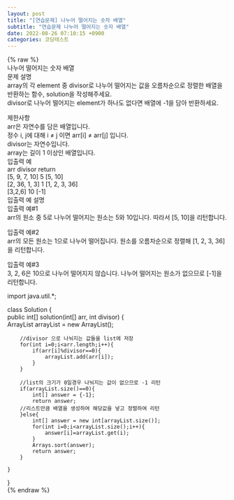 ```yaml
---  
layout: post  
title: "[연습문제] 나누어 떨어지는 숫자 배열"  
subtitle: "연습문제 나누어 떨어지는 숫자 배열"  
date: 2022-08-26 07:10:15 +0900  
categories: 코딩테스트  
---  
```

{% raw %}  
나누어 떨어지는 숫자 배열  
문제 설명  
array의 각 element 중 divisor로 나누어 떨어지는 값을 오름차순으로 정렬한 배열을 반환하는 함수, solution을 작성해주세요.  
divisor로 나누어 떨어지는 element가 하나도 없다면 배열에 -1을 담아 반환하세요.  
  
제한사항  
arr은 자연수를 담은 배열입니다.  
정수 i, j에 대해 i ≠ j 이면 arr[i] ≠ arr[j] 입니다.  
divisor는 자연수입니다.  
array는 길이 1 이상인 배열입니다.  
입출력 예  
arr	divisor	return  
[5, 9, 7, 10]	5	[5, 10]  
[2, 36, 1, 3]	1	[1, 2, 3, 36]  
[3,2,6]	10	[-1]  
입출력 예 설명  
입출력 예#1  
arr의 원소 중 5로 나누어 떨어지는 원소는 5와 10입니다. 따라서 [5, 10]을 리턴합니다.  
  
입출력 예#2  
arr의 모든 원소는 1으로 나누어 떨어집니다. 원소를 오름차순으로 정렬해 [1, 2, 3, 36]을 리턴합니다.  
  
입출력 예#3  
3, 2, 6은 10으로 나누어 떨어지지 않습니다. 나누어 떨어지는 원소가 없으므로 [-1]을 리턴합니다.  
  
import java.util.*;  
  
class Solution {  
    public int[] solution(int[] arr, int divisor) {  
        ArrayList<Integer> arrayList = new ArrayList<Integer>();  
  
        //divisor 으로 나눠지는 값들을 list에 저장  
        for(int i=0;i<arr.length;i++){  
            if(arr[i]%divisor==0){  
                arrayList.add(arr[i]);  
            }  
        }  
  
        //list의 크기가 0일경우 나눠지는 값이 없으므로 -1 리턴  
        if(arrayList.size()==0){  
            int[] answer = {-1};  
            return answer;  
        //리스트만큼 배열을 생성하여 해당값을 넣고 정렬하여 리턴  
        }else{  
            int[] answer = new int[arrayList.size()];  
            for(int i=0;i<arrayList.size();i++){  
                answer[i]=arrayList.get(i);  
            }  
            Arrays.sort(answer);  
            return answer;  
        }  
  
    }  
}  
{% endraw %}